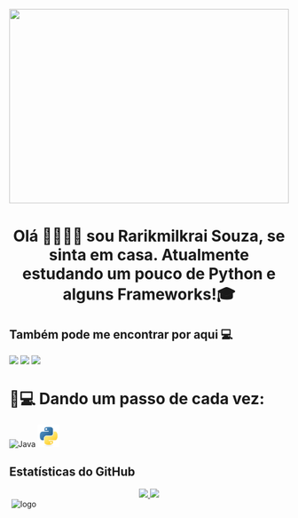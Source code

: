 

<p align='center'><img src='https://i.pinimg.com/originals/83/b8/09/83b809857acd41a7bad4935b4734f9fc.gif' width='100%' height='350'></p>
<h1 align='center'>Olá 🖖👨🏾‍💻 sou Rarikmilkrai Souza, se sinta em casa. Atualmente estudando um pouco de Python e alguns Frameworks!🎓</h1>

## Também pode me encontrar por aqui 💻
<div>
  <a href="https://instagram.com/rarikmilkraisouza/" target="_blank"><img src="https://img.shields.io/badge/-Instagram-%23E4405F?style=for-the-badge&logo=instagram&logoColor=white" target="_blank"></a>
  <a href = "mailto:rarikmilkrai05@gmail.com"><img src="https://img.shields.io/badge/-Gmail-%23333?style=for-the-badge&logo=gmail&logoColor=white" target="_blank"></a>
  <a href="https://www.linkedin.com/in/rarikmilkrai-souza-94964173/" target="_blank"><img src="https://img.shields.io/badge/-LinkedIn-%230077B5?style=for-the-badge&logo=linkedin&logoColor=white" target="_blank"></a> 

 # 🚀💻 Dando um passo de cada vez:
![Java](https://img.shields.io/badge/Java-ED8B00?style=for-the-badge&logo=java&logoColor=white)
<a href='https://www.python.org/' target='_blank'>
<img src='https://raw.githubusercontent.com/devicons/devicon/master/icons/python/python-original.svg' width='40' height='40'>
</a>
 
## Estatísticas do GitHub
  
 <div align="center">
  <a href="https://github.com/rarikmilkrai">
  <img height="180em" src="https://github-readme-stats.vercel.app/api?username=rarikmilkrai&show_icons=true&theme=radical&include_all_commits=true&count_private=true"/>
  <img height="150em" src="https://github-readme-stats.vercel.app/api/top-langs/?username=rarikmilkrai&layout=compact&langs_count=7&theme=radical"/>
 </div>

  <img src="https://media.giphy.com/media/SWoSkN6DxTszqIKEqv/giphy.gif" min-width="400px" max-width="400px" width="500px" align="right" alt="logo"> 
 
